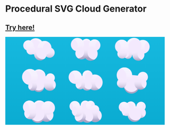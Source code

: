 # Procedural SVG Cloud Generator

## [Try here!](https://bewelge.github.io/generateSVGCloud/)

![img](https://github.com/Bewelge/generateSVGCloud/blob/master/generateSVGCloud.png?raw=true)
